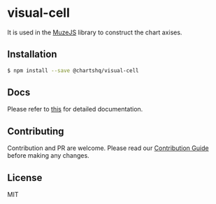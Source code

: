 # visual-cell

It is used in the [MuzeJS](https://github.com/chartshq/muze) library to construct the chart axises.

## Installation

```bash
$ npm install --save @chartshq/visual-cell
```

## Docs

Please refer to [this](https://charts.com/muze/docs) for detailed documentation.

## Contributing

Contribution and PR are welcome. Please read our [Contribution Guide](https://github.com/chartshq/muze/blob/master/CONTRIBUTING.md) before making any changes.

## License

MIT
